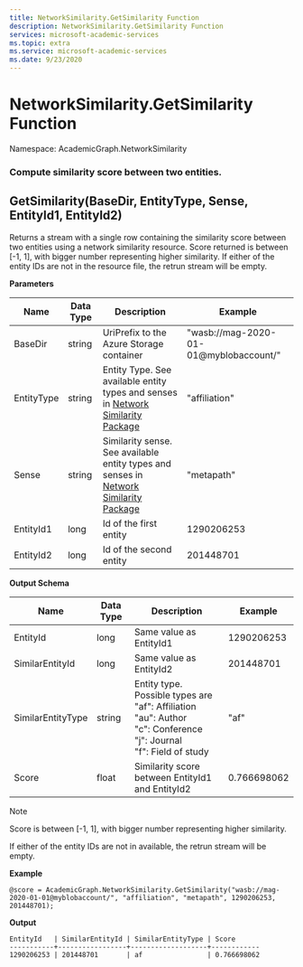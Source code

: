 ```yaml
---
title: NetworkSimilarity.GetSimilarity Function
description: NetworkSimilarity.GetSimilarity Function
services: microsoft-academic-services
ms.topic: extra
ms.service: microsoft-academic-services
ms.date: 9/23/2020
---
```

# NetworkSimilarity.GetSimilarity Function

Namespace: AcademicGraph.NetworkSimilarity

### Compute similarity score between two entities.

## GetSimilarity(BaseDir, EntityType, Sense, EntityId1, EntityId2)

Returns a stream with a single row containing the similarity score between two entities using a network similarity resource.
Score returned is between [-1, 1], with bigger number representing higher similarity.
If either of the entity IDs are not in the resource file, the retrun stream will be empty.

**Parameters**

Name | Data Type | Description | Example
--- | --- | --- | ---
BaseDir | string | UriPrefix to the Azure Storage container | "wasb://mag-2020-01-01@myblobaccount/"
EntityType | string | Entity Type. See available entity types and senses in [Network Similarity Package](network-similarity#available-senses) | "affiliation"
Sense | string | Similarity sense. See available entity types and senses in [Network Similarity Package](network-similarity#available-senses) | "metapath"
EntityId1 | long | Id of the first entity | 1290206253
EntityId2 | long | Id of the second entity | 201448701

**Output Schema**

Name | Data Type | Description | Example
--- | --- | --- | ---
EntityId | long | Same value as EntityId1 | 1290206253
SimilarEntityId | long | Same value as EntityId2 | 201448701
SimilarEntityType | string | Entity type. Possible types are <br> "af": Affiliation <br> "au": Author <br> "c": Conference <br> "j": Journal <br> "f": Field of study | "af"
Score | float | Similarity score between EntityId1 and EntityId2 | 0.766698062

> [!NOTE]
>
> Score is between [-1, 1], with bigger number representing higher similarity.
>
> If either of the entity IDs are not in available, the retrun stream will be empty.

**Example**

   ```U-SQL
   @score = AcademicGraph.NetworkSimilarity.GetSimilarity("wasb://mag-2020-01-01@myblobaccount/", "affiliation", "metapath", 1290206253, 201448701);
   ```

**Output**

   ```
   EntityId   | SimilarEntityId | SimilarEntityType | Score
   -----------+-----------------+-------------------+------------
   1290206253 | 201448701       | af                | 0.766698062
   ```
